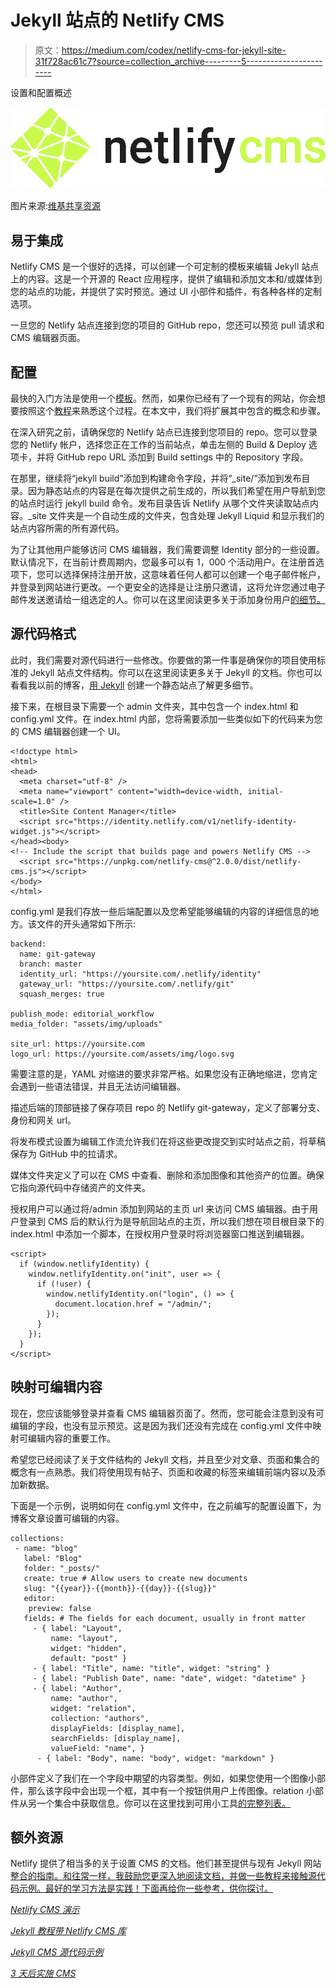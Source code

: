 # Jekyll 站点的 Netlify CMS

> 原文：<https://medium.com/codex/netlify-cms-for-jekyll-site-31f728ac61c7?source=collection_archive---------5----------------------->

设置和配置概述

![](img/ed2d32b7df0a5cad7ec058f8d73ebf85.png)

图片来源:[维基共享资源](https://commons.wikimedia.org/wiki/File:Netlify_CMS_logo.svg)

## 易于集成

Netlify CMS 是一个很好的选择，可以创建一个可定制的模板来编辑 Jekyll 站点上的内容。这是一个开源的 React 应用程序，提供了编辑和添加文本和/或媒体到您的站点的功能，并提供了实时预览。通过 UI 小部件和插件，有各种各样的定制选项。

一旦您的 Netlify 站点连接到您的项目的 GitHub repo，您还可以预览 pull 请求和 CMS 编辑器页面。

## 配置

最快的入门方法是使用一个[模板](https://www.netlifycms.org/docs/start-with-a-template/)。然而，如果你已经有了一个现有的网站，你会想要按照这个[教程](https://www.netlifycms.org/docs/add-to-your-site)来熟悉这个过程。在本文中，我们将扩展其中包含的概念和步骤。

在深入研究之前，请确保您的 Netlify 站点已连接到您项目的 repo。您可以登录您的 Netlify 帐户，选择您正在工作的当前站点，单击左侧的 Build & Deploy 选项卡，并将 GitHub repo URL 添加到 Build settings 中的 Repository 字段。

在那里，继续将“jekyll build”添加到构建命令字段，并将“_site/”添加到发布目录。因为静态站点的内容是在每次提供之前生成的，所以我们希望在用户导航到您的站点时运行 jekyll build 命令。发布目录告诉 Netlify 从哪个文件夹读取站点内容。_site 文件夹是一个自动生成的文件夹，包含处理 Jekyll Liquid 和显示我们的站点内容所需的所有源代码。

为了让其他用户能够访问 CMS 编辑器，我们需要调整 Identity 部分的一些设置。默认情况下，在当前计费周期内，您最多可以有 1，000 个活动用户。在注册首选项下，您可以选择保持注册开放，这意味着任何人都可以创建一个电子邮件帐户，并登录到网站进行更改。一个更安全的选择是让注册只邀请，这将允许您通过电子邮件发送邀请给一组选定的人。你可以在这里阅读更多关于添加身份用户[的细节。](https://docs.netlify.com/visitor-access/identity/registration-login/#registration-forms)

## 源代码格式

此时，我们需要对源代码进行一些修改。你要做的第一件事是确保你的项目使用标准的 Jekyll 站点文件结构。你可以在这里阅读更多关于 Jekyll 的文档。你也可以看看我以前的博客，[用 Jekyll](https://lauren-cun.medium.com/create-a-static-site-with-jekyll-b223b0e063c3) 创建一个静态站点了解更多细节。

接下来，在根目录下需要一个 admin 文件夹，其中包含一个 index.html 和 config.yml 文件。在 index.html 内部，您将需要添加一些类似如下的代码来为您的 CMS 编辑器创建一个 UI。

```
<!doctype html>
<html>
<head>
  <meta charset="utf-8" />
  <meta name="viewport" content="width=device-width, initial-scale=1.0" />
  <title>Site Content Manager</title>
  <script src="https://identity.netlify.com/v1/netlify-identity-widget.js"></script>
</head><body>
<!-- Include the script that builds page and powers Netlify CMS -->
  <script src="https://unpkg.com/netlify-cms@^2.0.0/dist/netlify-cms.js"></script>
</body>
</html>
```

config.yml 是我们存放一些后端配置以及您希望能够编辑的内容的详细信息的地方。该文件的开头通常如下所示:

```
backend:
  name: git-gateway
  branch: master
  identity_url: "https://yoursite.com/.netlify/identity"
  gateway_url: "https://yoursite.com/.netlify/git"
  squash_merges: true

publish_mode: editorial_workflow
media_folder: "assets/img/uploads"

site_url: https://yoursite.com
logo_url: https://yoursite.com/assets/img/logo.svg
```

需要注意的是，YAML 对缩进的要求非常严格。如果您没有正确地缩进，您肯定会遇到一些语法错误，并且无法访问编辑器。

描述后端的顶部链接了保存项目 repo 的 Netlify git-gateway，定义了部署分支、身份和网关 url。

将发布模式设置为编辑工作流允许我们在将这些更改提交到实时站点之前，将草稿保存为 GitHub 中的拉请求。

媒体文件夹定义了可以在 CMS 中查看、删除和添加图像和其他资产的位置。确保它指向源代码中存储资产的文件夹。

授权用户可以通过将/admin 添加到网站的主页 url 来访问 CMS 编辑器。由于用户登录到 CMS 后的默认行为是导航回站点的主页，所以我们想在项目根目录下的 index.html 中添加一个脚本，在授权用户登录时将浏览器窗口推送到编辑器。

```
<script>
  if (window.netlifyIdentity) {
    window.netlifyIdentity.on("init", user => {
      if (!user) {
        window.netlifyIdentity.on("login", () => {
          document.location.href = "/admin/";
        });
      }
    });
  }
</script>
```

## 映射可编辑内容

现在，您应该能够登录并查看 CMS 编辑器页面了。然而，您可能会注意到没有可编辑的字段，也没有显示预览。这是因为我们还没有完成在 config.yml 文件中映射可编辑内容的重要工作。

希望您已经阅读了关于文件结构的 Jekyll 文档，并且至少对文章、页面和集合的概念有一点熟悉。我们将使用现有帖子、页面和收藏的标签来编辑前端内容以及添加新数据。

下面是一个示例，说明如何在 config.yml 文件中，在之前编写的配置设置下，为博客文章设置可编辑的内容。

```
collections:  
 - name: "blog"    
   label: "Blog"    
   folder: "_posts/"    
   create: true # Allow users to create new documents  
   slug: "{{year}}-{{month}}-{{day}}-{{slug}}"
   editor:      
    preview: false    
   fields: # The fields for each document, usually in front matter         
     - { label: "Layout", 
         name: "layout", 
         widget: "hidden", 
         default: "post" }      
     - { label: "Title", name: "title", widget: "string" }      
     - { label: "Publish Date", name: "date", widget: "datetime" }      
     - { label: "Author",          
         name: "author",          
         widget: "relation",          
         collection: "authors",          
         displayFields: [display_name],          
         searchFields: [display_name],          
         valueField: "name", }      
      - { label: "Body", name: "body", widget: "markdown" }
```

小部件定义了我们在一个字段中期望的内容类型。例如，如果您使用一个图像小部件，那么该字段中会出现一个框，其中有一个按钮供用户上传图像。relation 小部件从另一个集合中获取信息。你可以在这里找到可用小工具[的完整列表。](https://www.netlifycms.org/docs/widgets/#list)

## 额外资源

Netlify 提供了相当多的关于设置 CMS 的文档。他们甚至提供与现有 Jekyll 网站[整合的指南。和往常一样，我鼓励您更深入地阅读文档，并做一些教程来接触源代码示例。最好的学习方法是实践！下面再给你一些参考，供你探讨。](https://www.netlifycms.org/docs/jekyll/)

[*Netlify CMS 演示*](https://cms-demo.netlify.com/#/collections/kitchenSink)

[*Jekyll 教程带 Netlify CMS 库*](https://github.com/adamwatters/jekyll-tutorial-with-netlify-cms)

[*Jekyll CMS 源代码示例*](https://github.com/NickStees/jekyll-cms)

[*3 天后实施 CMS*](https://www.dwolla.com/updates/implementing-netlify-cms/)